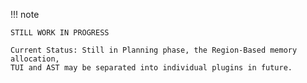 !!! note

    STILL WORK IN PROGRESS

    Current Status: Still in Planning phase, the Region-Based memory allocation, 
    TUI and AST may be separated into individual plugins in future.
